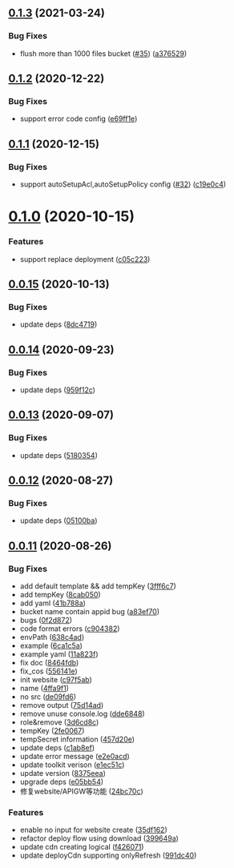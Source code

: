 ## [0.1.3](https://github.com/serverless-components/tencent-website/compare/v0.1.2...v0.1.3) (2021-03-24)


### Bug Fixes

* flush more than 1000 files bucket ([#35](https://github.com/serverless-components/tencent-website/issues/35)) ([a376529](https://github.com/serverless-components/tencent-website/commit/a3765293843a425cd96beb8a53476c00308eb329))

## [0.1.2](https://github.com/serverless-components/tencent-website/compare/v0.1.1...v0.1.2) (2020-12-22)


### Bug Fixes

* support error code config ([e69ff1e](https://github.com/serverless-components/tencent-website/commit/e69ff1e9be6701d72c721080339f9c7599c6957a))

## [0.1.1](https://github.com/serverless-components/tencent-website/compare/v0.1.0...v0.1.1) (2020-12-15)


### Bug Fixes

* support autoSetupAcl,autoSetupPolicy config ([#32](https://github.com/serverless-components/tencent-website/issues/32)) ([c19e0c4](https://github.com/serverless-components/tencent-website/commit/c19e0c4ed4b2ca6581c49599281afcfa27be1f11))

# [0.1.0](https://github.com/serverless-components/tencent-website/compare/v0.0.15...v0.1.0) (2020-10-15)


### Features

* support replace deployment ([c05c223](https://github.com/serverless-components/tencent-website/commit/c05c223988f7eb4e7e70af5656d44a295e66c260))

## [0.0.15](https://github.com/serverless-components/tencent-website/compare/v0.0.14...v0.0.15) (2020-10-13)


### Bug Fixes

* update deps ([8dc4719](https://github.com/serverless-components/tencent-website/commit/8dc4719500cef34756c8e957b02f1961709c62d2))

## [0.0.14](https://github.com/serverless-components/tencent-website/compare/v0.0.13...v0.0.14) (2020-09-23)


### Bug Fixes

* update deps ([959f12c](https://github.com/serverless-components/tencent-website/commit/959f12cd86fee129a8f7a6890b79a18947c64c71))

## [0.0.13](https://github.com/serverless-components/tencent-website/compare/v0.0.12...v0.0.13) (2020-09-07)


### Bug Fixes

* update deps ([5180354](https://github.com/serverless-components/tencent-website/commit/5180354d981046d8813725601761f104b1d91d49))

## [0.0.12](https://github.com/serverless-components/tencent-website/compare/v0.0.11...v0.0.12) (2020-08-27)


### Bug Fixes

* update deps ([05100ba](https://github.com/serverless-components/tencent-website/commit/05100ba477f13d95b8fafe345960e968236bab56))

## [0.0.11](https://github.com/serverless-components/tencent-website/compare/v0.0.10...v0.0.11) (2020-08-26)


### Bug Fixes

* add default template && add tempKey ([3fff6c7](https://github.com/serverless-components/tencent-website/commit/3fff6c71ea99e7c6446796c1502ed0041ea39444))
* add tempKey ([8cab050](https://github.com/serverless-components/tencent-website/commit/8cab05059e2bbf19ff25abb6bb34f6a45d846375))
* add yaml ([41b788a](https://github.com/serverless-components/tencent-website/commit/41b788a6a55a538c813c78ca546eb9f3e677c629))
* bucket name contain appid bug ([a83ef70](https://github.com/serverless-components/tencent-website/commit/a83ef70f389548363ef5d92034085742798e8786))
* bugs ([0f2d872](https://github.com/serverless-components/tencent-website/commit/0f2d8727ff3da899b01dcda37c9bc3b289bf619c))
* code format errors ([c904382](https://github.com/serverless-components/tencent-website/commit/c9043824f89d236688619fa0f3b7367bae1f88c4))
* envPath ([638c4ad](https://github.com/serverless-components/tencent-website/commit/638c4ada3eb036fbcd271d5520e62167501624a8))
* example ([6ca1c5a](https://github.com/serverless-components/tencent-website/commit/6ca1c5a9ac9fb7f9f4e22ea64a71e3dd2e40b5c2))
* example yaml ([11a823f](https://github.com/serverless-components/tencent-website/commit/11a823f39e0f12b6a50450e054e11d768ee8017f))
* fix doc ([8464fdb](https://github.com/serverless-components/tencent-website/commit/8464fdb076d6172e413b45bb21ab78a8cd1b50fc))
* fix_cos ([556141e](https://github.com/serverless-components/tencent-website/commit/556141e649bbdca08817de542dd8507a77683efb))
* init website ([c97f5ab](https://github.com/serverless-components/tencent-website/commit/c97f5abc54850e3d47f595027a85d3c42e9943f1))
* name ([4ffa9f1](https://github.com/serverless-components/tencent-website/commit/4ffa9f194aa6194f4bfc507f492f56ae12130690))
* no src ([de09fd6](https://github.com/serverless-components/tencent-website/commit/de09fd667e3fdcc60738713cd839acebf2346a8d))
* remove output ([75d14ad](https://github.com/serverless-components/tencent-website/commit/75d14ad178ffdc0427cda95ac54b55b48df03fcd))
* remove unuse console.log ([dde6848](https://github.com/serverless-components/tencent-website/commit/dde684893871ee92c7ee60ed3a9ea226ccecf6b0))
* role&remove ([3d6cd8c](https://github.com/serverless-components/tencent-website/commit/3d6cd8c7e6fd36715716363e762b461c8c5cd37e))
* tempKey ([2fe0067](https://github.com/serverless-components/tencent-website/commit/2fe0067c1aa2bc353d35a1be2dad43a9593f843d))
* tempSecret information ([457d20e](https://github.com/serverless-components/tencent-website/commit/457d20eb5948671cb5ec26d35820773179ddbad1))
* update deps ([c1ab8ef](https://github.com/serverless-components/tencent-website/commit/c1ab8efb1b2b6287fd8ef12942b27e3b157aebc3))
* update error message ([e2e0acd](https://github.com/serverless-components/tencent-website/commit/e2e0acdb3c240b5ca00d40d8f4c5f6ccb263fd61))
* update toolkit verison ([e1ec51c](https://github.com/serverless-components/tencent-website/commit/e1ec51ccb6ae3ac0224bb20bd34cb0d7cd44d7f9))
* update version ([8375eea](https://github.com/serverless-components/tencent-website/commit/8375eeaed6bc36ab0803af4ea79c14ed4fb25ce0))
* upgrade deps ([e05bb54](https://github.com/serverless-components/tencent-website/commit/e05bb543823f1f9c25770f1f232e19ad1525f520))
* 修复website/APIGW等功能 ([24bc70c](https://github.com/serverless-components/tencent-website/commit/24bc70cc6e05790e1d1ddf5fa0357df2dc023be5))


### Features

* enable no input for website create ([35df162](https://github.com/serverless-components/tencent-website/commit/35df162ec229b1408c367be306b445b9ae67759a))
* refactor deploy flow using download ([399649a](https://github.com/serverless-components/tencent-website/commit/399649a7c9a8f04fb38983f8adee9ebfe39ef2d0))
* update cdn creating logical ([f426071](https://github.com/serverless-components/tencent-website/commit/f426071bb08335f0bc1e9737bf033f66df22d4aa))
* update deployCdn supporting onlyRefresh ([991dc40](https://github.com/serverless-components/tencent-website/commit/991dc4041fc746adf957ae4cfb07e8f111231626))
